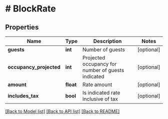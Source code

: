 # # BlockRate

## Properties

Name | Type | Description | Notes
------------ | ------------- | ------------- | -------------
**guests** | **int** | Number of guests | [optional] 
**occupancy_projected** | **int** | Projected occupancy for number of guests indicated | [optional] 
**amount** | **float** | Rate amount | [optional] 
**includes_tax** | **bool** | Is indicated rate inclusive of tax | [optional] 

[[Back to Model list]](../../README.md#documentation-for-models) [[Back to API list]](../../README.md#documentation-for-api-endpoints) [[Back to README]](../../README.md)



